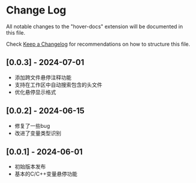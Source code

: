 # Change Log

All notable changes to the "hover-docs" extension will be documented in this file.

Check [Keep a Changelog](http://keepachangelog.com/) for recommendations on how to structure this file.

## [0.0.3] - 2024-07-01

- 添加跨文件悬停注释功能
- 支持在工作区中自动搜索包含的头文件
- 优化悬停显示格式

## [0.0.2] - 2024-06-15

- 修复了一些bug
- 改进了变量类型识别

## [0.0.1] - 2024-06-01

- 初始版本发布
- 基本的C/C++变量悬停功能
